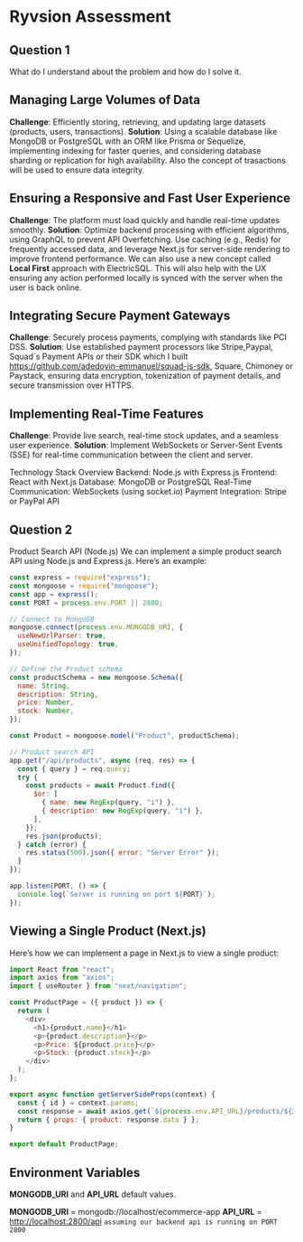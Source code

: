 # Ryvsion Assessment

## Question 1

What do I understand about the problem and how do I solve it.

## Managing Large Volumes of Data

**Challenge**: Efficiently storing, retrieving, and updating large datasets (products, users, transactions).
**Solution**: Using a scalable database like MongoDB or PostgreSQL with an ORM like Prisma or Sequelize, implementing indexing for faster queries, and considering database sharding or replication for high availability. Also the concept of trasactions will be used to ensure data integrity.

## Ensuring a Responsive and Fast User Experience

**Challenge**: The platform must load quickly and handle real-time updates smoothly.
**Solution**: Optimize backend processing with efficient algorithms, using GraphQL to prevent API Overfetching. Use caching (e.g., Redis) for frequently accessed data, and leverage Next.js for server-side rendering to improve frontend performance. We can also use a new concept called **Local First** approach with ElectricSQL. This will also help with the UX ensuring any action performed locally is synced with the server when the user is back online.

## Integrating Secure Payment Gateways

**Challenge**: Securely process payments, complying with standards like PCI DSS.
**Solution**: Use established payment processors like Stripe,Paypal, Squad`s Payment APIs or their SDK which I built <https://github.com/adedoyin-emmanuel/squad-js-sdk>, Square, Chimoney or Paystack, ensuring data encryption, tokenization of payment details, and secure transmission over HTTPS.

## Implementing Real-Time Features

**Challenge**: Provide live search, real-time stock updates, and a seamless user experience.
**Solution**: Implement WebSockets or Server-Sent Events (SSE) for real-time communication between the client and server.

Technology Stack Overview
Backend: Node.js with Express.js
Frontend: React with Next.js
Database: MongoDB or PostgreSQL
Real-Time Communication: WebSockets (using socket.io)
Payment Integration: Stripe or PayPal API

## Question 2

Product Search API (Node.js)
We can implement a simple product search API using Node.js and Express.js. Here’s an example:

```javascript
const express = require("express");
const mongoose = require("mongoose");
const app = express();
const PORT = process.env.PORT || 2800;

// Connect to MongoDB
mongoose.connect(process.env.MONGODB_URI, {
  useNewUrlParser: true,
  useUnifiedTopology: true,
});

// Define the Product schema
const productSchema = new mongoose.Schema({
  name: String,
  description: String,
  price: Number,
  stock: Number,
});

const Product = mongoose.model("Product", productSchema);

// Product search API
app.get("/api/products", async (req, res) => {
  const { query } = req.query;
  try {
    const products = await Product.find({
      $or: [
        { name: new RegExp(query, "i") },
        { description: new RegExp(query, "i") },
      ],
    });
    res.json(products);
  } catch (error) {
    res.status(500).json({ error: "Server Error" });
  }
});

app.listen(PORT, () => {
  console.log(`Server is running on port ${PORT}`);
});
```

## Viewing a Single Product (Next.js)

Here’s how we can implement a page in Next.js to view a single product:

```javascript
import React from "react";
import axios from "axios";
import { useRouter } from "next/navigation";

const ProductPage = ({ product }) => {
  return (
    <div>
      <h1>{product.name}</h1>
      <p>{product.description}</p>
      <p>Price: ${product.price}</p>
      <p>Stock: {product.stock}</p>
    </div>
  );
};

export async function getServerSideProps(context) {
  const { id } = context.params;
  const response = await axios.get(`${process.env.API_URL}/products/${id}`);
  return { props: { product: response.data } };
}

export default ProductPage;
```

## Environment Variables

**MONGODB_URI** and **API_URL** default values.

**MONGODB_URI** = mongodb://localhost/ecommerce-app
**API_URL** = <http://localhost:2800/api> `assuming our backend api is running on PORT 2800`
